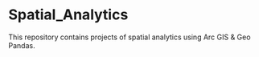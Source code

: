 # Spatial_Analytics
This repository contains projects of spatial analytics using Arc GIS & Geo Pandas.
